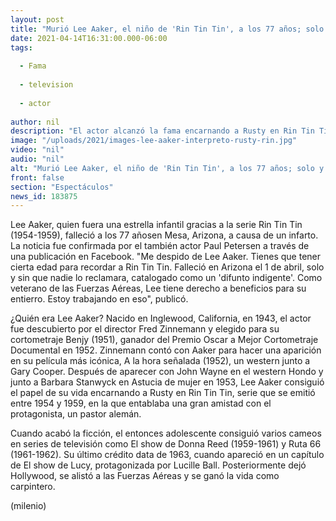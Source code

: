 ```yaml
---
layout: post
title: "Murió Lee Aaker, el niño de 'Rin Tin Tin', a los 77 años; solo y sin que nadie lo reclamara"
date: 2021-04-14T16:31:00.000-06:00
tags:
  
  - Fama
  
  - television
  
  - actor
  
author: nil
description: "El actor alcanzó la fama encarnando a Rusty en Rin Tin Tin, serie que se emitió entre 1954 y 1959, en la que entabla una amistad con un pastor alemán. "
image: "/uploads/2021/images-lee-aaker-interpreto-rusty-rin.jpg"
video: "nil"
audio: "nil"
alt: "Murió Lee Aaker, el niño de 'Rin Tin Tin', a los 77 años; solo y sin que nadie lo reclamara"
front: false
section: "Espectáculos"
news_id: 183875
---
```


Lee Aaker, quien fuera una estrella infantil gracias a la serie Rin Tin Tin (1954-1959), falleció a los 77 añosen Mesa, Arizona, a causa de un infarto. La noticia fue confirmada por el también actor Paul Petersen a través de una publicación en Facebook. "Me despido de Lee Aaker. Tienes que tener cierta edad para recordar a Rin Tin Tin. Falleció en Arizona el 1 de abril, solo y sin que nadie lo reclamara, catalogado como un 'difunto indigente'. Como veterano de las Fuerzas Aéreas, Lee tiene derecho a beneficios para su entierro. Estoy trabajando en eso", publicó. 

¿Quién era Lee Aaker? Nacido en Inglewood, California, en 1943, el actor fue descubierto por el director Fred Zinnemann y elegido para su cortometraje Benjy (1951), ganador del Premio Oscar a Mejor Cortometraje Documental en 1952. Zinnemann contó con Aaker para hacer una aparición en su película más icónica, A la hora señalada (1952), un western junto a Gary Cooper. Después de aparecer con John Wayne en el western Hondo y junto a Barbara Stanwyck en Astucia de mujer en 1953, Lee Aaker consiguió el papel de su vida encarnando a Rusty en Rin Tin Tin, serie que se emitió entre 1954 y 1959, en la que entablaba una gran amistad con el protagonista, un pastor alemán. 

Cuando acabó la ficción, el entonces adolescente consiguió varios cameos en series de televisión como El show de Donna Reed (1959-1961) y Ruta 66 (1961-1962). Su último crédito data de 1963, cuando apareció en un capítulo de El show de Lucy, protagonizada por Lucille Ball. Posteriormente dejó Hollywood, se alistó a las Fuerzas Aéreas y se ganó la vida como carpintero. 

(milenio)